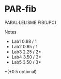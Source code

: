 # PAR-fib
PARAL·LELISME FIB(UPC)

Notes
- Lab1 0.98 / 1
- Lab2 0.95 / 1
- Lab3 2.25 / 2*
- Lab4 3.50 / 3*
- Lab5 3.50 / 3*

 *(+0.5 optional)
